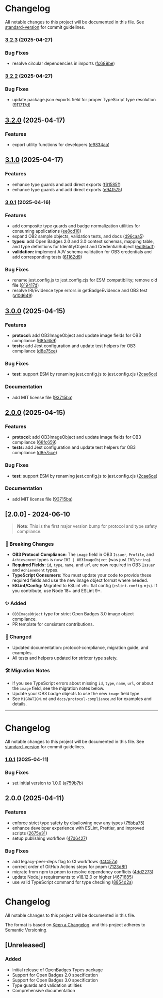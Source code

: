 # Changelog

All notable changes to this project will be documented in this file. See [standard-version](https://github.com/conventional-changelog/standard-version) for commit guidelines.

### [3.2.3](https://github.com/rollercoaster-dev/openbadges-types/compare/v3.2.2...v3.2.3) (2025-04-27)


### Bug Fixes

* resolve circular dependencies in imports ([fc689be](https://github.com/rollercoaster-dev/openbadges-types/commit/fc689be1420915d903c8ea4c2e508879a7144121))

### [3.2.2](https://github.com/rollercoaster-dev/openbadges-types/compare/v3.2.0...v3.2.2) (2025-04-27)


### Bug Fixes

* update package.json exports field for proper TypeScript type resolution ([911717d](https://github.com/rollercoaster-dev/openbadges-types/commit/911717d80ea288ba5232a6fa714747421a23457a))

## [3.2.0](https://github.com/rollercoaster-dev/openbadges-types/compare/v3.1.0...v3.2.0) (2025-04-17)


### Features

* export utility functions for developers ([e9834aa](https://github.com/rollercoaster-dev/openbadges-types/commit/e9834aa3adfb2fdba0322101d41c10c56e8a5c6c))

## [3.1.0](https://github.com/rollercoaster-dev/openbadges-types/compare/v3.0.2...v3.1.0) (2025-04-17)


### Features

* enhance type guards and add direct exports ([f61585f](https://github.com/rollercoaster-dev/openbadges-types/commit/f61585fad4ac70cc68ef89ff47dc4cf80ebfd71f))
* enhance type guards and add direct exports ([e94f575](https://github.com/rollercoaster-dev/openbadges-types/commit/e94f575b6c10d763744f1e367df353c5e7079cd1))

### [3.0.1](https://github.com/rollercoaster-dev/openbadges-types/compare/v3.0.0...v3.0.1) (2025-04-16)


### Features

* add composite type guards and badge normalization utilities for consuming applications ([ee8cd10](https://github.com/rollercoaster-dev/openbadges-types/commit/ee8cd107263e38c33bb90ec25fe8e0e427caaa67))
* expand OB2 sample objects, validation tests, and docs ([d96caa5](https://github.com/rollercoaster-dev/openbadges-types/commit/d96caa52b843ef25e876b1b141bf5a46716b5d40))
* **types:** add Open Badges 2.0 and 3.0 context schemas, mapping table, and type definitions for IdentityObject and CredentialSubject ([ed36adf](https://github.com/rollercoaster-dev/openbadges-types/commit/ed36adfe557a0470dd9670c45aceab88f9541016))
* **validation:** implement AJV schema validation for OB3 credentials and add corresponding tests ([61162d9](https://github.com/rollercoaster-dev/openbadges-types/commit/61162d93154afba0b1c6cc8b759731d5b052c0ad))


### Bug Fixes

* rename jest.config.js to jest.config.cjs for ESM compatibility; remove old file ([819417d](https://github.com/rollercoaster-dev/openbadges-types/commit/819417d30dba7c24c0f5a3d82038a770d50a0797))
* resolve IRI/Evidence type errors in getBadgeEvidence and OB3 test ([a10d649](https://github.com/rollercoaster-dev/openbadges-types/commit/a10d649313217526e923ac849882d71424592fce))

## [3.0.0](https://github.com/rollercoaster-dev/openbadges-types/compare/v1.0.1...v3.0.0) (2025-04-15)


### Features

* **protocol:** add OB3ImageObject and update image fields for OB3 compliance ([68fc659](https://github.com/rollercoaster-dev/openbadges-types/commit/68fc6590da3e01fba913518609a5c6dfb70769b4))
* **tests:** add Jest configuration and update test helpers for OB3 compliance ([d8e75ce](https://github.com/rollercoaster-dev/openbadges-types/commit/d8e75ce6b976dbc9447f244bf649ada14a26eace))


### Bug Fixes

* **test:** support ESM by renaming jest.config.js to jest.config.cjs ([2cae6ce](https://github.com/rollercoaster-dev/openbadges-types/commit/2cae6ce97aac15e053a3af8410c56211e6f8368b))


### Documentation

* add MIT license file ([93715ba](https://github.com/rollercoaster-dev/openbadges-types/commit/93715baf3d512b67a5d818bc77ec3b49833f6b27))

## [2.0.0](https://github.com/rollercoaster-dev/openbadges-types/compare/v1.0.1...v2.0.0) (2025-04-15)


### Features

* **protocol:** add OB3ImageObject and update image fields for OB3 compliance ([68fc659](https://github.com/rollercoaster-dev/openbadges-types/commit/68fc6590da3e01fba913518609a5c6dfb70769b4))
* **tests:** add Jest configuration and update test helpers for OB3 compliance ([d8e75ce](https://github.com/rollercoaster-dev/openbadges-types/commit/d8e75ce6b976dbc9447f244bf649ada14a26eace))


### Bug Fixes

* **test:** support ESM by renaming jest.config.js to jest.config.cjs ([2cae6ce](https://github.com/rollercoaster-dev/openbadges-types/commit/2cae6ce97aac15e053a3af8410c56211e6f8368b))


### Documentation

* add MIT license file ([93715ba](https://github.com/rollercoaster-dev/openbadges-types/commit/93715baf3d512b67a5d818bc77ec3b49833f6b27))

## [2.0.0] - 2024-06-10

> **Note:** This is the first major version bump for protocol and type safety compliance.

### 🚨 Breaking Changes
- **OB3 Protocol Compliance:** The `image` field in OB3 `Issuer`, `Profile`, and `Achievement` types is now `IRI | OB3ImageObject` (was just `IRI`/`string`).
- **Required Fields:** `id`, `type`, `name`, and `url` are now required in OB3 `Issuer` and `Achievement` types.
- **TypeScript Consumers:** You must update your code to provide these required fields and use the new image object format where needed.
- **ESLint/Config:** Migrated to ESLint v9+ flat config (`eslint.config.mjs`). If you contribute, use Node 18+ and ESLint 9+.

### ✨ Added
- `OB3ImageObject` type for strict Open Badges 3.0 image object compliance.
- PR template for consistent contributions.

### 📝 Changed
- Updated documentation: protocol-compliance, migration guide, and examples.
- All tests and helpers updated for stricter type safety.

### 🛠 Migration Notes
- If you see TypeScript errors about missing `id`, `type`, `name`, `url`, or about the `image` field, see the migration notes below.
- Update your OB3 badge objects to use the new `image` field type.
- See `MIGRATION.md` and `docs/protocol-compliance.md` for examples and details.

---

# Changelog

All notable changes to this project will be documented in this file. See [standard-version](https://github.com/conventional-changelog/standard-version) for commit guidelines.

### [1.0.1](https://github.com/rollercoaster-dev/openbadges-types/compare/v2.0.0...v1.0.1) (2025-04-11)


### Bug Fixes

* set initial version to 1.0.0 ([a759b7b](https://github.com/rollercoaster-dev/openbadges-types/commit/a759b7b60bafc0acd1627f3abca92be9b0313c09))

## 2.0.0 (2025-04-11)


### Features

* enforce strict type safety by disallowing new any types ([75bba75](https://github.com/rollercoaster-dev/openbadges-types/commit/75bba7520fc386323ba1441a92f04387935d2fc8))
* enhance developer experience with ESLint, Prettier, and improved scripts ([2675e31](https://github.com/rollercoaster-dev/openbadges-types/commit/2675e3165c05a68624ac9e6deda185eb20da6a03))
* setup publishing workflow ([47d6427](https://github.com/rollercoaster-dev/openbadges-types/commit/47d6427d4e5a9fb215c8c83c109d6911c6010ce6))


### Bug Fixes

* add legacy-peer-deps flag to CI workflows ([f4f457a](https://github.com/rollercoaster-dev/openbadges-types/commit/f4f457a027182cd4cbc8b340e09efd044dd47514))
* correct order of GitHub Actions steps for pnpm ([7123d8f](https://github.com/rollercoaster-dev/openbadges-types/commit/7123d8f3e23819e75f023198e0d0b13843da71f1))
* migrate from npm to pnpm to resolve dependency conflicts ([4dd2273](https://github.com/rollercoaster-dev/openbadges-types/commit/4dd22735adc31eb06f70e88ce256a96a276ea64d))
* update Node.js requirements to v18.12.0 or higher ([4671685](https://github.com/rollercoaster-dev/openbadges-types/commit/4671685c1db334ae7bf8c2471bb0ebb915f735c7))
* use valid TypeScript command for type checking ([8854d2a](https://github.com/rollercoaster-dev/openbadges-types/commit/8854d2a39e7d7e69be72ebb3c092b5d2cde080a0))

# Changelog

All notable changes to this project will be documented in this file.

The format is based on [Keep a Changelog](https://keepachangelog.com/en/1.0.0/),
and this project adheres to [Semantic Versioning](https://semver.org/spec/v2.0.0.html).

## [Unreleased]

### Added
- Initial release of OpenBadges Types package
- Support for Open Badges 2.0 specification
- Support for Open Badges 3.0 specification
- Type guards and validation utilities
- Comprehensive documentation
